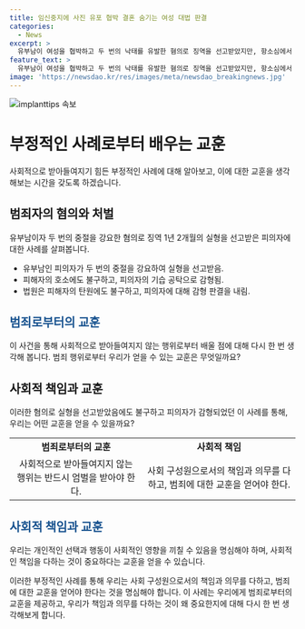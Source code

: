 ```yaml
---
title: 임신중지에 사진 유포 협박 결혼 숨기는 여성 대법 판결
categories:
  - News
excerpt: >
  유부남이 여성을 협박하고 두 번의 낙태를 유발한 혐의로 징역을 선고받았지만, 항소심에서 1500만 원 기습 공탁을 통해 감형을 받았다. 피해자는 엄벌을 호소했지만, 2심 법원은 감형 판결을 내렸다. 피해자의 탄원에도 불구하고 대법원은 상고를 기각했다.
feature_text: >
  유부남이 여성을 협박하고 두 번의 낙태를 유발한 혐의로 징역을 선고받았지만, 항소심에서 1500만 원 기습 공탁을 통해 감형을 받았다. 피해자는 엄벌을 호소했지만, 2심 법원은 감형 판결을 내렸다. 피해자의 탄원에도 불구하고 대법원은 상고를 기각했다.
image: 'https://newsdao.kr/res/images/meta/newsdao_breakingnews.jpg'
---
```


<p><img src="https://newsdao.kr/res/images/meta/newsdao_breakingnews.jpg" alt="implanttips 속보" /></p>

<h1>부정적인 사례로부터 배우는 교훈</h1>

<p data-ke-size="size16">사회적으로 받아들여지기 힘든 부정적인 사례에 대해 알아보고, 이에 대한 교훈을 생각해보는 시간을 갖도록 하겠습니다.</p>

<h2>범죄자의 혐의와 처벌</h2>

<p data-ke-size="size16">유부남이자 두 번의 중절을 강요한 혐의로 징역 1년 2개월의 실형을 선고받은 피의자에 대한 사례를 살펴봅니다.</p>

<ul>
    <li>유부남인 피의자가 두 번의 중절을 강요하여 실형을 선고받음.</li>
    <li>피해자의 호소에도 불구하고, 피의자의 기습 공탁으로 감형됨.</li>
    <li>법원은 피해자의 탄원에도 불구하고, 피의자에 대해 감형 판결을 내림.</li>
</ul>

<h2><b><span style="color: #1a5490;">범죄로부터의 교훈</span></b></h2>

<p data-ke-size="size16">이 사건을 통해 사회적으로 받아들여지지 않는 행위로부터 배울 점에 대해 다시 한 번 생각해 봅니다. 범죄 행위로부터 우리가 얻을 수 있는 교훈은 무엇일까요?</p>

<h2>사회적 책임과 교훈</h2>

<p data-ke-size="size16">이러한 혐의로 실형을 선고받았음에도 불구하고 피의자가 감형되었던 이 사례를 통해, 우리는 어떤 교훈을 얻을 수 있을까요?</p>

<table style="width: 100%;">
<tbody>
<tr>
<td style="text-align: center; height: 17px;"><b>범죄로부터의 교훈</b></td>
<td style="text-align: center; height: 17px;"><b>사회적 책임</b></td>
</tr>
<tr>
<td style="text-align: center; height: 17px;">사회적으로 받아들여지지 않는 행위는 반드시 엄벌을 받아야 한다.</td>
<td style="text-align: center; height: 17px;">사회 구성원으로서의 책임과 의무를 다하고, 범죄에 대한 교훈을 얻어야 한다.</td>
</tr>
</tbody>
</table>

<h2><b><span style="color: #1a5490;">사회적 책임과 교훈</span></b></h2>

<p data-ke-size="size16">우리는 개인적인 선택과 행동이 사회적인 영향을 끼칠 수 있음을 명심해야 하며, 사회적인 책임을 다하는 것이 중요하다는 교훈을 얻을 수 있습니다.</p>

<p data-ke-size="size16">이러한 부정적인 사례를 통해 우리는 사회 구성원으로서의 책임과 의무를 다하고, 범죄에 대한 교훈을 얻어야 한다는 것을 명심해야 합니다. 이 사례는 우리에게 범죄로부터의 교훈을 제공하고, 우리가 책임과 의무를 다하는 것이 왜 중요한지에 대해 다시 한 번 생각해보게 합니다.</p>

